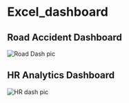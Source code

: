 # Excel_dashboard
## Road Accident Dashboard
![Road Dash pic](https://user-images.githubusercontent.com/115647490/229994455-bbd65e79-7574-4411-b123-b9fd8205932a.PNG)
## HR Analytics Dashboard
![HR dash pic](https://user-images.githubusercontent.com/115647490/229994530-b1878a83-9b84-4771-b399-2f2a7bedbbe1.PNG)
